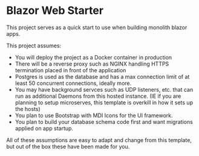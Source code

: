 # Blazor Web Starter
This project serves as a quick start to use when building monolith blazor apps.

This project assumes:
- You will deploy the project as a Docker container in production
- There will be a reverse proxy such as NGINX handling HTTPS termination placed in front of the application
- Postgres is used as the database and has a max connection limit of at least 50 concurrent connections, ideally more.
- You may have background servces such as UDP listeners, etc. that can run as additional Daemons from this hosted instance. (IE if you are planning to setup microserves, this template is overkill in how it sets up the hosts)
- You plan to use Bootstrap with MDI Icons for the UI framework.
- You plan to build your database schema code first and want migrations applied on app startup.

All of these assumptions are easy to adapt and change from this template, but out of the box these have been made for you.
